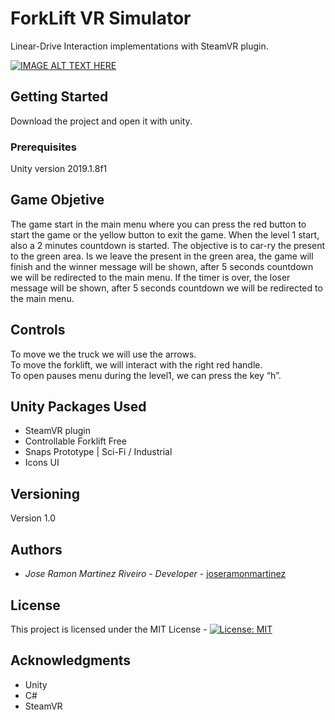 # ForkLift VR Simulator
Linear-Drive Interaction implementations with SteamVR plugin.

[![IMAGE ALT TEXT HERE](https://img.youtube.com/vi/4HMGxeJCaqc/0.jpg)](https://www.youtube.com/watch?v=4HMGxeJCaqc)

## Getting Started

Download the project and open it with unity.

### Prerequisites
Unity version 2019.1.8f1

## Game Objetive

The game start in the main menu where you can press the red button to start the game or the yellow button to exit the game. 
When the level 1 start, also a 2 minutes countdown is started. The objective is to car-ry the present to the green area. Is we leave the present in the green area, the game will finish and  the winner message will be shown, after 5 seconds countdown we will be redirected to the main menu.
If the timer is over, the loser message will be shown, after 5 seconds countdown we will be redirected to the main menu.


## Controls

To move we the truck we will use the arrows.<br>
To move the forklift, we will interact with the right red handle.<br>
To open pauses menu during the level1, we can press the key “h”.

## Unity Packages Used

 - SteamVR plugin<br>
  - Controllable Forklift Free<br>
  - Snaps Prototype | Sci-Fi / Industrial<br>
  - Icons UI<br>

## Versioning

Version 1.0

## Authors

* *Jose Ramon Martinez Riveiro* - *Developer* - [joseramonmartinez](https://github.com/joseramonmartinez)


## License

This project is licensed under the MIT License - [![License: MIT](https://img.shields.io/badge/License-MIT-yellow.svg)](https://opensource.org/licenses/MIT)

## Acknowledgments

* Unity
* C#
* SteamVR

